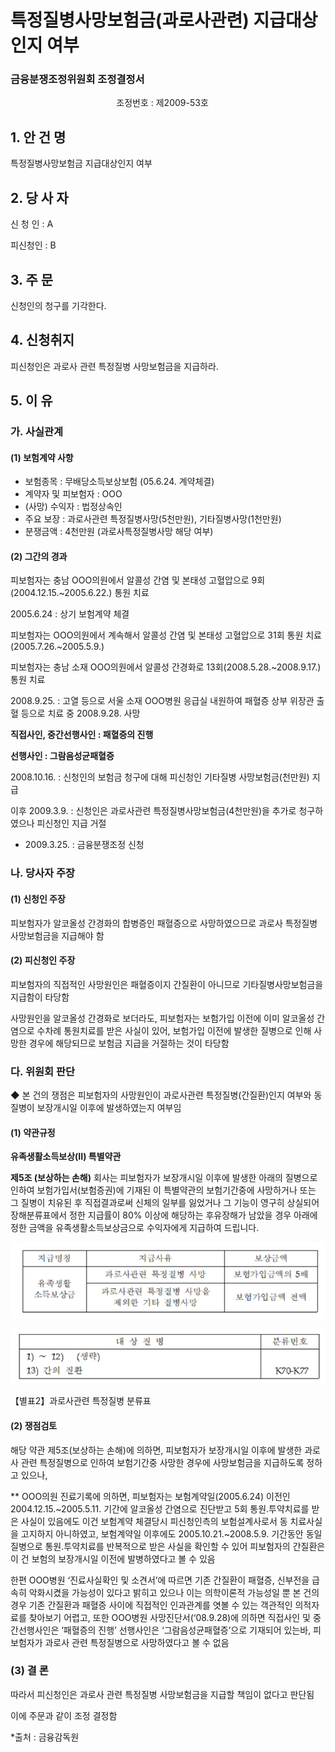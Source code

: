 # 특정질병사망보험금(과로사관련) 지급대상인지 여부

### 금융분쟁조정위원회 조정결정서 

&nbsp;&nbsp;&nbsp;&nbsp;&nbsp;&nbsp;&nbsp;&nbsp;&nbsp;&nbsp; &nbsp;&nbsp;&nbsp;&nbsp;&nbsp;&nbsp;&nbsp;&nbsp;&nbsp;&nbsp; &nbsp;&nbsp;&nbsp;&nbsp;&nbsp;&nbsp;&nbsp;&nbsp;&nbsp;&nbsp; &nbsp;&nbsp;&nbsp;&nbsp;&nbsp;&nbsp;&nbsp;&nbsp;&nbsp;&nbsp;조정번호 : 제2009-53호

## 1. 안 건 명 
특정질병사망보험금 지급대상인지 여부

## 2. 당 사 자 
신 청 인  :  A

피신청인  :  B
 
## 3. 주    문
신청인의 청구를 기각한다.

## 4. 신청취지 
피신청인은 과로사 관련 특정질병 사망보험금을 지급하라.

## 5. 이   유 
### 가. 사실관계 
#### (1) 보험계약 사항 
 
  - 보험종목 : 무배당소득보상보험 (05.6.24. 계약체결)
  - 계약자 및 피보험자 : OOO
  - (사망) 수익자 : 법정상속인
  - 주요 보장 : 과로사관련 특정질병사망(5천만원), 기타질병사망(1천만원) 
  - 분쟁금액 : 4천만원 (과로사특정질병사망 해당 여부)

#### (2) 그간의 경과

피보험자는 충남 OOO의원에서 알콜성 간염 및 본태성 고혈압으로 9회(2004.12.15.~2005.6.22.) 통원 치료
   
2005.6.24 : 상기 보험계약 체결

피보험자는 OOO의원에서 계속해서 알콜성 간염 및 본태성 고혈압으로 31회 통원 치료 (2005.7.26.~2005.5.9.) 

피보험자는 충남 소재 OOO의원에서 알콜성 간경화로 13회(2008.5.28.~2008.9.17.) 통원 치료

2008.9.25. : 고열 등으로 서울 소재 OOO병원 응급실 내원하여 패혈증 상부 위장관 출혈 등으로 치료 중 2008.9.28. 사망

**직접사인, 중간선행사인 : 패혈증의 진행**

**선행사인 : 그람음성균패혈증**

2008.10.16. : 신청인의 보험금 청구에 대해 피신청인 기타질병 사망보험금(천만원) 지급

이후 2009.3.9. : 신청인은 과로사관련 특정질병사망보험금(4천만원)을 추가로 청구하였으나 피신청인 지급 거절
   * 2009.3.25. :  금융분쟁조정 신청

### 나. 당사자 주장 

#### (1) 신청인 주장 
피보험자가 알코올성 간경화의 합병증인 패혈증으로 사망하였으므로 과로사 특정질병사망보험금을 지급해야 함

#### (2) 피신청인 주장
피보험자의 직접적인 사망원인은 패혈증이지 간질환이 아니므로 기타질병사망보험금을 지급함이 타당함

사망원인을 알코올성 간경화로 보더라도, 피보험자는 보험가입 이전에 이미 알코올성 간염으로 수차례 통원치료를 받은 사실이 있어, 보험가입 이전에 발생한 질병으로 인해 사망한 경우에 해당되므로 보험금 지급을 거절하는 것이 타당함
  

### 다. 위원회 판단

◆ 본 건의 쟁점은 피보험자의 사망원인이 과로사관련 특정질병(간질환)인지 여부와 동 질병이 보장개시일 이후에 발생하였는지 여부임

#### (1) 약관규정

**유족생활소득보상(II) 특별약관**

  **제5조 (보상하는 손해)** 회사는 피보험자가 보장개시일 이후에 발생한 아래의 질병으로 인하여 보험가입서(보험증권)에 기재된 이 특별약관의 보험기간중에 사망하거나 또는 그 질병이 치유된 후 직접결과로써 신체의 일부를 잃었거나 그 기능이 영구히 상실되어 장해분류표에서 정한 지급률이 80% 이상에 해당하는 후유장해가 남았을 경우 아래에 정한 금액을 유족생활소득보상금으로 수익자에게 지급하여 드립니다.

![alt image](https://raw.githubusercontent.com/aijinet/bodoc-claim-contents/master/contents/images/118_1.PNG)
<!--
지급명칭
지급사유
보상금액
유족생활
소득보상금
과로사관련 특정질병 사망
보험가입금액의 5배
과로사관련 특정질병 사망을 제외한 기타 질병사망
보험가입금액 전액
-->

![alt image](https://raw.githubusercontent.com/aijinet/bodoc-claim-contents/master/contents/images/118_2.PNG)

【별표2】과로사관련 특정질병 분류표

<!--
대 상 질 병
분류번호
1) ～ 12)   (생략)
13) 간의 질환

 K70-K77
--> 

#### (2) 쟁점검토  

해당 약관 제5조(보상하는 손해)에 의하면, 피보험자가 보장개시일 이후에 발생한 과로사 관련 특정질병으로 인하여 보험기간중 사망한 경우에 사망보험금을 지급하도록 정하고 있으나,

** OOO의원 진료기록에 의하면, 피보험자는 보험계약일(2005.6.24) 이전인 2004.12.15.~2005.5.11. 기간에 알코올성 간염으로 진단받고 5회 통원․투약치료를 받은 사실이 있음에도 이건 보험계약 체결당시 피신청인측의 보험설계사로서 동 치료사실을 고지하지 아니하였고, 보험계약일 이후에도 2005.10.21.~2008.5.9. 기간동안 동일 질병으로 통원․투약치료를 반복적으로 받은 사실을 확인할 수 있어 피보험자의 간질환은 이 건 보험의 보장개시일 이전에 발병하였다고 볼 수 있음


한편 OOO병원 ‘진료사실확인 및 소견서’에 따르면 기존 간질환이 패혈증, 신부전을 급속히 악화시켰을 가능성이 있다고 밝히고 있으나 이는 의학이론적 가능성일 뿐 본 건의 경우 기존 간질환과 패혈증 사이에 직접적인 인과관계를 엿볼 수 있는 객관적인 의적자료를 찾아보기 어렵고, 또한 OOO병원 사망진단서(‘08.9.28)에 의하면 직접사인 및 중간선행사인은 ‘패혈증의 진행’ 선행사인은 ‘그람음성균패혈증’으로 기재되어 있는바, 피보험자가 과로사 관련 특정질병으로 사망하였다고 볼 수 없음


### (3) 결 론

따라서 피신청인은 과로사 관련 특정질병 사망보험금을 지급할 책임이 없다고 판단됨

이에 주문과 같이 조정 결정함  

*출처 : 금융감독원